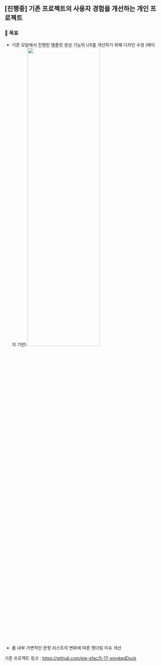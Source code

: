 ##  [진행중] 기존 프로젝트의 사용자 경험을 개선하는 개인 프로젝트 


### 🎯 목표
- 기존 모달에서 진행된 템플릿 생성 기능의 UX를 개선하기 위해 디자인 수정 (페이지 기반)
     <img src="https://github.com/Heojiyeon/template-generator-playground/assets/33304871/a4104da8-4b5a-4e88-a277-9c16a1b1cad4" width="70%" height="50%">
- 폼 내부 가변적인 문항 리스트의 변화에 따른 렌더링 이슈 개선

기존 프로젝트 링크 : https://github.com/pie-sfac/5-17-smokedDuck
